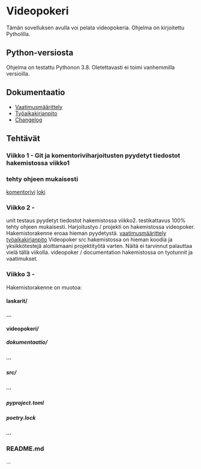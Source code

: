 # Videopokeri

Tämän sovelluksen avulla voi pelata videopokeria. Ohjelma on kirjoitettu Pytholilla.

## Python-versiosta
Ohjelma on testattu Pythonon 3.8. Oletettavasti ei toimi vanhemmilla versioilla.

## Dokumentaatio
- [Vaatimusmäärittely](./dokumentation/requirements.md)
- [Työaikakirjanpito](./dokumentantion/working_hours.md)
- [Changelog](./dokumentation/changelog.md)


## Tehtävät
### Viikko 1 - Git ja komentoriviharjoitusten pyydetyt tiedostot hakemistossa viikko1
### tehty ohjeen mukaisesti
[komentorivi](https://github.com/nuuttikuosa/ohjelmistotekniikka2024/blob/main/laskarit/viikko1/komentorivi.txt)
[loki](https://github.com/nuuttikuosa/ohjelmistotekniikka2024/blob/main/laskarit/viikko1/gitlog.txt)

### Viikko 2 - 
unit testaus pyydetyt tiedostot hakemistossa viikko2. testikattavus 100%
 tehty ohjeen mukaisesti. Harjoitustyo / projekti on hakemistossa videopoker. Hakemistorakenne eroaa hieman pyydetystä. 
[vaatimusmäärittely](https://github.com/nuuttikuosa/ohjelmistotekniikka2024/blob/main/videopoker/documentation/requirements.md)
[työaikakirjanpito](https://github.com/nuuttikuosa/ohjelmistotekniikka2024/blob/main/videopoker/documentation/working_hours.md)
Videopoker src hakemistossa on hieman koodia ja yksikkötestejä aloittamaani projektityötä varten. Näitä ei tarvinnut palauttaa vielä tällä viikolla.
videopoker / documentation hakemistossa on tyotunnit ja vaatimukset.

### Viikko 3 -
Hakemistorakenne on muotoa:
#### laskarit/
####  ...
#### videopokeri/
##### dokumentaatio/
##### ...
##### src/
##### ...
##### pyproject.toml
##### poetry.lock
##### ...
### README.md
...
